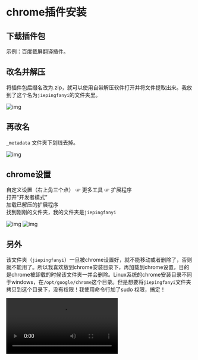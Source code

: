 # chrome插件安装

## 下载插件包

示例：百度截屏翻译插件。

## 改名并解压

将插件包后缀名改为.zip，就可以使用自带解压软件打开并将文件提取出来。我放到了这个名为`jiepingfanyi`的文件夹里。

![img](http://wx3.sinaimg.cn/mw690/c3f99ef9ly1g5ia2l8ertj20kq0c6q3g.jpg)

## 再改名

`_metadata` 文件夹下划线去掉。

![img](http://wx2.sinaimg.cn/mw690/c3f99ef9ly1g5ia2y46hgj20on0h075q.jpg)

## chrome设置

自定义设置（右上角三个点） ☞ 更多工具 ☞ 扩展程序  
打开“开发者模式”  
加载已解压的扩展程序  
找到刚刚的文件夹，我的文件夹是`jiepingfanyi` 

![img](http://wx1.sinaimg.cn/mw690/c3f99ef9ly1g5ia350888j20hw0ieaby.jpg)
![img](http://wx1.sinaimg.cn/mw690/c3f99ef9ly1g5ia37tg0zj21810nomyi.jpg)

## 另外

该文件夹（`jiepingfanyi`）一旦被chrome设置好，就不能移动或者删除了，否则就不能用了。所以我喜欢放到chrome安装目录下，再加载到chrome设置，目的是chrome被卸载的时候该文件夹一并会删除。Linux系统的chrome安装目录不同于windows，在`/opt/google/chrome`这个目录。但是想要将`jiepingfanyi`文件夹拷贝到这个目录下，没有权限！我使用命令行加了sudo 权限，搞定！

![img](http://wx2.sinaimg.cn/mw690/c3f99ef9ly1g5iaww91vhj20qd0ksgnd.jpgv)
